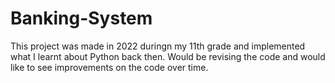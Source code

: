 # Banking-System
This project was made in 2022 duringn my 11th grade and implemented what I learnt about Python back then. Would be revising the code and would like to see improvements on the code over time.
